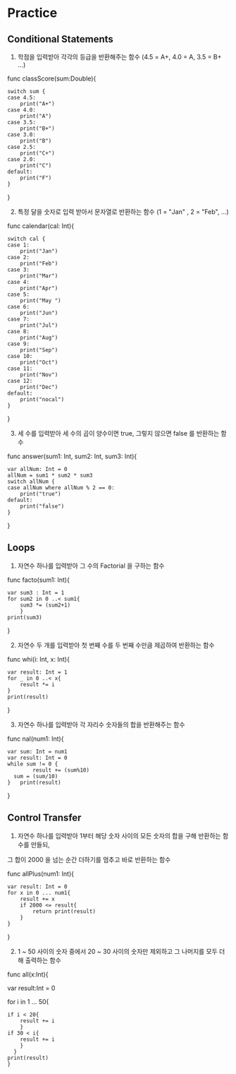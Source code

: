 # Practice

## Conditional Statements

1) 학점을 입력받아 각각의 등급을 반환해주는 함수 (4.5 = A+, 4.0 = A, 3.5 = B+ ...)

func classScore(sum:Double){

    switch sum {
    case 4.5:
        print("A+")
    case 4.0:
        print("A")
    case 3.5:
        print("B+")
    case 3.0:
        print("B")
    case 2.5:
        print("C+")
    case 2.0:
        print("C")
    default:
        print("F")
    }
}


2) 특정 달을 숫자로 입력 받아서 문자열로 반환하는 함수 (1 = "Jan" , 2 = "Feb", ...)

func calendar(cal: Int){

    switch cal {
    case 1:
        print("Jan")
    case 2:
        print("Feb")
    case 3:
        print("Mar")
    case 4:
        print("Apr")
    case 5:
        print("May ")
    case 6:
        print("Jun")
    case 7:
        print("Jul")
    case 8:
        print("Aug")
    case 9:
        print("Sep")
    case 10:
        print("Oct")
    case 11:
        print("Nov")
    case 12:
        print("Dec")
    default:
        print("nocal")
    }
}

3) 세 수를 입력받아 세 수의 곱이 양수이면 true, 그렇지 않으면 false 를 반환하는 함수

func answer(sum1: Int, sum2: Int, sum3: Int){

    var allNum: Int = 0
    allNum = sum1 * sum2 * sum3
    switch allNum {
    case allNum where allNum % 2 == 0:
        print("true")
    default:
        print("false")
    }
}

## Loops

1) 자연수 하나를 입력받아 그 수의 Factorial 을 구하는 함수

func facto(sum1: Int){

    var sum3 : Int = 1
    for sum2 in 0 ..< sum1{
        sum3 *= (sum2+1)
        }
    print(sum3)
}



2) 자연수 두 개를 입력받아 첫 번째 수를 두 번째 수만큼 제곱하여 반환하는 함수

func whi(i: Int, x: Int){

    var result: Int = 1
    for _ in 0 ..< x{
        result *= i
    }
    print(result)
}



3) 자연수 하나를 입력받아 각 자리수 숫자들의 합을 반환해주는 함수

func nal(num1: Int){

    var sum: Int = num1
    var result: Int = 0 
    while sum != 0 {
            result += (sum%10)
      sum = (sum/10)
	} 	print(result) 

}



## Control Transfer

1) 자연수 하나를 입력받아 1부터 해당 숫자 사이의 모든 숫자의 합을 구해 반환하는 함수를 만들되,

  그 합이 2000 을 넘는 순간 더하기를 멈추고 바로 반환하는 함수

func allPlus(num1: Int){

    var result: Int = 0
    for x in 0 ... num1{
        result += x
        if 2000 <= result{
            return print(result)
        }
    }
}



2) 1 ~ 50 사이의 숫자 중에서 20 ~ 30 사이의 숫자만 제외하고 그 나머지를 모두 더해 출력하는 함수

func all(x:Int){

var result:Int = 0

for i in 1 ... 50{
    
    if i < 20{
        result += i
        }
    if 30 < i{
        result += i
        }
      }
    print(result)
    }

